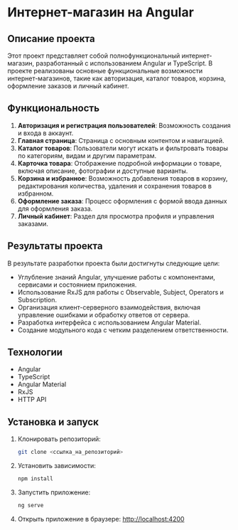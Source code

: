 # Интернет-магазин на Angular

## Описание проекта

Этот проект представляет собой полнофункциональный интернет-магазин, разработанный с использованием Angular и TypeScript. В проекте реализованы основные функциональные возможности интернет-магазинов, такие как авторизация, каталог товаров, корзина, оформление заказов и личный кабинет.

## Функциональность

1. **Авторизация и регистрация пользователей**: Возможность создания и входа в аккаунт.
2. **Главная страница**: Страница с основным контентом и навигацией.
3. **Каталог товаров**: Пользователи могут искать и фильтровать товары по категориям, видам и другим параметрам.
4. **Карточка товара**: Отображение подробной информации о товаре, включая описание, фотографии и доступные варианты.
5. **Корзина и избранное**: Возможность добавления товаров в корзину, редактирования количества, удаления и сохранения товаров в избранном.
6. **Оформление заказа**: Процесс оформления с формой ввода данных для оформления заказа.
7. **Личный кабинет**: Раздел для просмотра профиля и управления заказами.

## Результаты проекта

В результате разработки проекта были достигнуты следующие цели:
- Углубление знаний Angular, улучшение работы с компонентами, сервисами и состоянием приложения.
- Использование RxJS для работы с Observable, Subject, Operators и Subscription.
- Организация клиент-серверного взаимодействия, включая управление ошибками и обработку ответов от сервера.
- Разработка интерфейса с использованием Angular Material.
- Создание модульного кода с четким разделением ответственности.

## Технологии

- Angular
- TypeScript
- Angular Material
- RxJS
- HTTP API

## Установка и запуск

1. Клонировать репозиторий:
   ```bash
   git clone <ссылка_на_репозиторий>
   ```

2. Установить зависимости:
   ```bash
   npm install
   ```

3. Запустить приложение:
   ```bash
   ng serve
   ```

4. Открыть приложение в браузере:
   [http://localhost:4200](http://localhost:4200)
